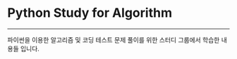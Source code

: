 # Python Study for Algorithm
-----------------------------------
 파이썬을 이용한 알고리즘 및 코딩 테스트 문제 풀이를 위한 스터디 그룹에서 학습한 내용들 입니다.
 